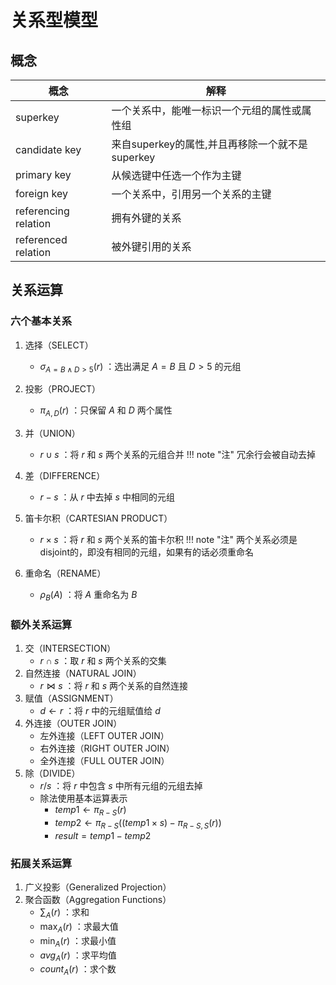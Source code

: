 # 关系型模型

## 概念

|概念|解释|
|---|---|
|superkey|一个关系中，能唯一标识一个元组的属性或属性组|
|candidate key|来自superkey的属性,并且再移除一个就不是superkey|
|primary key|从候选键中任选一个作为主键|
|foreign key|一个关系中，引用另一个关系的主键|
|referencing relation|拥有外键的关系|
|referenced relation|被外键引用的关系|

## 关系运算

### 六个基本关系

1. 选择（SELECT）
    - $\sigma_{A=B \land D > 5} (r)$ ：选出满足 $A=B$ 且 $D>5$ 的元组
2. 投影（PROJECT）
    - $\pi_{A,D} (r)$ ：只保留 $A$ 和 $D$ 两个属性
3. 并（UNION）
    - $r \cup s$ ：将 $r$ 和 $s$ 两个关系的元组合并
!!! note "注"
    冗余行会被自动去掉

4. 差（DIFFERENCE）
    - $r - s$ ：从 $r$ 中去掉 $s$ 中相同的元组
5. 笛卡尔积（CARTESIAN PRODUCT）
    - $r \times s$ ：将 $r$ 和 $s$ 两个关系的笛卡尔积
!!! note "注"
    两个关系必须是disjoint的，即没有相同的元组，如果有的话必须重命名
6. 重命名（RENAME）
    - $\rho_{B} (A)$ ：将 $A$ 重命名为 $B$

### 额外关系运算

1. 交（INTERSECTION）
    - $r \cap s$ ：取 $r$ 和 $s$ 两个关系的交集
2. 自然连接（NATURAL JOIN）
    - $r \bowtie s$ ：将 $r$ 和 $s$ 两个关系的自然连接
3. 赋值（ASSIGNMENT）
    - $d \leftarrow r$ ：将 $r$ 中的元组赋值给 $d$
4. 外连接（OUTER JOIN）
    - 左外连接（LEFT OUTER JOIN）
    - 右外连接（RIGHT OUTER JOIN）
    - 全外连接（FULL OUTER JOIN）
5. 除（DIVIDE）
    - $r / s$ ：将 $r$ 中包含 $s$ 中所有元组的元组去掉
    - 除法使用基本运算表示 
        - $temp1 \leftarrow \pi_{R-S} (r)$ 
        - $temp2 \leftarrow \pi_{R-S}((temp1\times s)-\pi_{R-S,S}(r))$ 
        - $result=temp1-temp2$ 

### 拓展关系运算

1. 广义投影（Generalized Projection）
2. 聚合函数（Aggregation Functions）
    - $\sum_{A} (r)$ ：求和
    - $\max_{A} (r)$ ：求最大值
    - $\min_{A} (r)$ ：求最小值
    - $avg_{A} (r)$ ：求平均值
    - $count_{A} (r)$ ：求个数